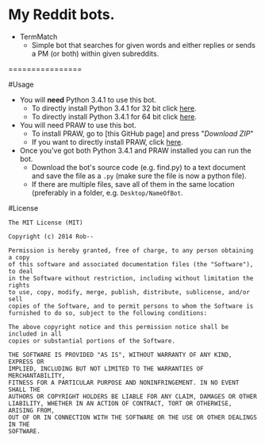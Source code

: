 My Reddit bots.
================
+ TermMatch
  * Simple bot that searches for given words and either replies or sends a PM (or both) within given subreddits.

================

#Usage
+ You will **need** Python 3.4.1 to use this bot.
  * To directly install Python 3.4.1 for 32 bit click [here](https://www.python.org/ftp/python/3.4.1/python-3.4.1.msi).
  * To directly install Python 3.4.1 for 64 bit click [here](https://www.python.org/ftp/python/3.4.1/python-3.4.1.amd64.msi).
+ You will need PRAW to use this bot.
  * To install PRAW, go to [this GitHub page] and press "*Download ZIP*"
  * If you want to directly install PRAW, click [here](https://github.com/praw-dev/praw/archive/master.zip).
+ Once you've got both Python 3.4.1 and PRAW installed you can run the bot.
  * Download the bot's source code (e.g. find.py) to a text document and save the file as a `.py` (make sure the file is now a python file).
  * If there are multiple files, save all of them in the same location (preferably in a folder, e.g. `Desktop/NameOfBot`.

#License
```
The MIT License (MIT)

Copyright (c) 2014 Rob--

Permission is hereby granted, free of charge, to any person obtaining a copy
of this software and associated documentation files (the "Software"), to deal
in the Software without restriction, including without limitation the rights
to use, copy, modify, merge, publish, distribute, sublicense, and/or sell
copies of the Software, and to permit persons to whom the Software is
furnished to do so, subject to the following conditions:

The above copyright notice and this permission notice shall be included in all
copies or substantial portions of the Software.

THE SOFTWARE IS PROVIDED "AS IS", WITHOUT WARRANTY OF ANY KIND, EXPRESS OR
IMPLIED, INCLUDING BUT NOT LIMITED TO THE WARRANTIES OF MERCHANTABILITY,
FITNESS FOR A PARTICULAR PURPOSE AND NONINFRINGEMENT. IN NO EVENT SHALL THE
AUTHORS OR COPYRIGHT HOLDERS BE LIABLE FOR ANY CLAIM, DAMAGES OR OTHER
LIABILITY, WHETHER IN AN ACTION OF CONTRACT, TORT OR OTHERWISE, ARISING FROM,
OUT OF OR IN CONNECTION WITH THE SOFTWARE OR THE USE OR OTHER DEALINGS IN THE
SOFTWARE.
```
